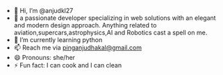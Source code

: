 - 👋 Hi, I’m @anjudkl27
- 👀  a passionate developer specializing in web solutions with an elegant and modern
      design approach. Anything related to aviation,supercars,astrophysics,AI and Robotics cast a
      spell on me.
- 🌱 I’m currently learning python
- 📫 Reach me via pinganjudhakal@gmail.com
- 😄 Pronouns: she/her
- ⚡ Fun fact: I can cook and I can clean

<!---
anjudkl27/anjudkl27 is a ✨ special ✨ repository because its `README.md` (this file) appears on your GitHub profile.
You can click the Preview link to take a look at your changes.
--->
